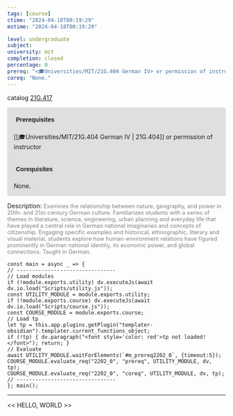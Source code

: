 ```yaml
---
tags: [course]
ctime: "2024-04-18T00:19:29"
mstime: "2024-04-18T00:19:29"

level: undergraduate
subject: 
university: mit
completion: closed
percentage: 0
prereq: "<🎓Universities/MIT/21G.404 German IV> or permission of instructor"
coreq: "None."
---
```


catalog [21G.417](http://student.mit.edu/catalog/m21Ge.html#21G.417)

<span style="display: block; padding: 15px; background-color: rgb(100, 100, 100, 0.2);"><font id="m_prereq2202_0" style="display: block; font-family: Arial, sans-serif; font-weight: bold; padding: 5px">Prerequisites</font><br><span id="prereq2202_0">[[🎓Universities/MIT/21G.404 German IV | 21G.404]] or permission of instructor</span></span>
<span style="display: block; padding: 15px; background-color: rgb(100, 100, 100, 0.2);"><font id="m_coreq2202_0" style="display: block; font-family: Arial, sans-serif; font-weight: bold; padding: 5px">Corequisites</font><br><span id="coreq2202_0">None.</span></span>

<font style="">Description:</font>
<font style="color: grey; font-size: 0.8rem;">Examines the relationship between nature, geography, and power in 20th- and 21st-century German culture. Familiarizes students with a series of themes in literature, science, engineering, urban planning and everyday life that have played a central role in German national imaginaries and concepts of citizenship. Engaging specific examples and historical, ethnographic, literary and visual material, students explore how human-environment relations have figured prominently in German national identity, its economic power, and global connections. Taught in German.</font>

```dataviewjs
const main = async _ => {
// --------------------------------
// Load modules
if (!module.exports.utility) dv.executeJs(await dv.io.load("Scripts/utility.js"));
const UTILITY_MODULE = module.exports.utility;
if (!module.exports.course) dv.executeJs(await dv.io.load("Scripts/course.js"));
const COURSE_MODULE = module.exports.course;
// Load tp
let tp = this.app.plugins.getPlugin("templater-obsidian").templater.current_functions_object;
if (!tp) { dv.paragraph("<font style='color: red'>tp not loaded!</font>"); return; }
// Evaluate
await UTILITY_MODULE.waitForElements(`#m_prereq2202_0`, {timeout:5});
COURSE_MODULE.evaluate_req("2202_0", "prereq", UTILITY_MODULE, dv, tp);
COURSE_MODULE.evaluate_req("2202_0", "coreq", UTILITY_MODULE, dv, tp);
// --------------------------------
}; main();
```

---

<< HELLO, WORLD >>
